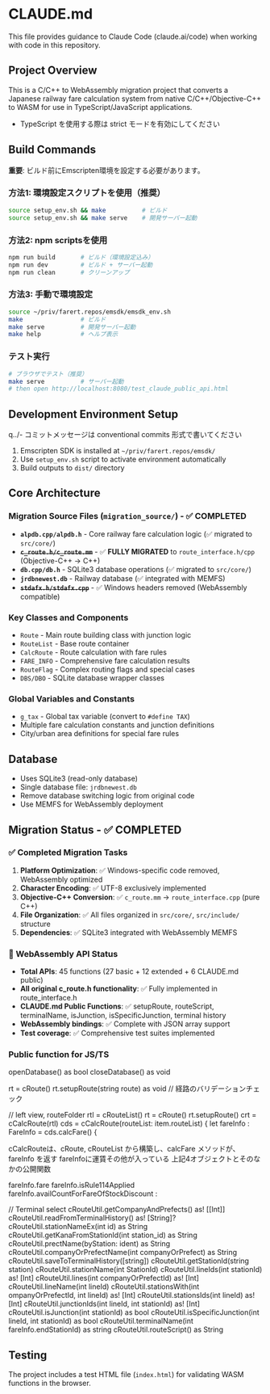 # CLAUDE.md

This file provides guidance to Claude Code (claude.ai/code) when working with code in this repository.

## Project Overview

This is a C/C++ to WebAssembly migration project that converts a Japanese railway fare calculation system from native C/C++/Objective-C++ to WASM for use in TypeScript/JavaScript applications.

- TypeScript を使用する際は strict モードを有効にしてください

## Build Commands

**重要**: ビルド前にEmscripten環境を設定する必要があります。

### 方法1: 環境設定スクリプトを使用（推奨）
```bash
source setup_env.sh && make          # ビルド
source setup_env.sh && make serve    # 開発サーバー起動
```

### 方法2: npm scriptsを使用
```bash
npm run build       # ビルド（環境設定込み）
npm run dev         # ビルド + サーバー起動
npm run clean       # クリーンアップ
```

### 方法3: 手動で環境設定
```bash
source ~/priv/farert.repos/emsdk/emsdk_env.sh
make                # ビルド
make serve          # 開発サーバー起動
make help           # ヘルプ表示
```

### テスト実行
```bash
# ブラウザでテスト（推奨）
make serve          # サーバー起動
# then open http://localhost:8080/test_claude_public_api.html
```

## Development Environment Setup

q../- コミットメッセージは conventional commits 形式で書いてください

1. Emscripten SDK is installed at `~/priv/farert.repos/emsdk/`
2. Use `setup_env.sh` script to activate environment automatically
3. Build outputs to `dist/` directory

## Core Architecture

### Migration Source Files (`migration_source/`) - ✅ COMPLETED
- **`alpdb.cpp/alpdb.h`** - Core railway fare calculation logic (✅ migrated to `src/core/`)
- **~~`c_route.h/c_route.mm`~~** - ✅ **FULLY MIGRATED** to `route_interface.h/cpp` (Objective-C++ → C++)
- **`db.cpp/db.h`** - SQLite3 database operations (✅ migrated to `src/core/`)
- **`jrdbnewest.db`** - Railway database (✅ integrated with MEMFS)
- **~~`stdafx.h/stdafx.cpp`~~** - ✅ Windows headers removed (WebAssembly compatible)

### Key Classes and Components
- `Route` - Main route building class with junction logic
- `RouteList` - Base route container
- `CalcRoute` - Route calculation with fare rules
- `FARE_INFO` - Comprehensive fare calculation results
- `RouteFlag` - Complex routing flags and special cases
- `DBS/DBO` - SQLite database wrapper classes

### Global Variables and Constants
- `g_tax` - Global tax variable (convert to `#define TAX`)
- Multiple fare calculation constants and junction definitions
- City/urban area definitions for special fare rules

## Database
- Uses SQLite3 (read-only database)
- Single database file: `jrdbnewest.db`
- Remove database switching logic from original code
- Use MEMFS for WebAssembly deployment

## Migration Status - ✅ COMPLETED

### ✅ Completed Migration Tasks
1. **Platform Optimization**: ✅ Windows-specific code removed, WebAssembly optimized
2. **Character Encoding**: ✅ UTF-8 exclusively implemented  
3. **Objective-C++ Conversion**: ✅ `c_route.mm` → `route_interface.cpp` (pure C++)
4. **File Organization**: ✅ All files organized in `src/core/`, `src/include/` structure
5. **Dependencies**: ✅ SQLite3 integrated with WebAssembly MEMFS

### 🚀 WebAssembly API Status
- **Total APIs**: 45 functions (27 basic + 12 extended + 6 CLAUDE.md public)
- **All original c_route.h functionality**: ✅ Fully implemented in route_interface.h
- **CLAUDE.md Public Functions**: ✅ setupRoute, routeScript, terminalName, isJunction, isSpecificJunction, terminal history
- **WebAssembly bindings**: ✅ Complete with JSON array support
- **Test coverage**: ✅ Comprehensive test suites implemented

### Public function for JS/TS

openDatabase() as bool
closeDatabase() as void

rt = cRoute()
rt.setupRoute(string route) as void // 経路のバリデーションチェック

// left view, routeFolder
rtl = cRouteList()
rt = cRoute()
rt.setupRoute()
crt = cCalcRoute(rtl)
cds = cCalcRoute(routeList: item.routeList) {
let fareInfo : FareInfo = cds.calcFare() {

cCalcRouteは、cRoute, cRouteList から構築し、calcFare メソッドが、fareInfo を返す
fareInfoに運賃その他が入っている
上記4オブジェクトとそのなかの公開関数

fareInfo.fare
fareInfo.isRule114Applied
fareInfo.availCountForFareOfStockDiscount
:

// Terminal select
cRouteUtil.getCompanyAndPrefects() as! [[Int]]
cRouteUtil.readFromTerminalHistory() as! [String]?
cRouteUtil.stationNameEx(int id) as String
cRouteUtil.getKanaFromStationId(int station_id) as String
cRouteUtil.prectName(byStation: ident) as String
cRouteUtil.companyOrPrefectName(int companyOrPrefect) as String
cRouteUtil.saveToTerminalHistory([string])
cRouteUtil.getStationId(string station)
cRouteUtil.stationName(int StationId)
cRouteUtil.lineIds(int stationId) as! [Int]
cRouteUtil.lines(int companyOrPrefectId) as! [Int]
cRouteUtil.lineName(int lineId)
cRouteUtil.stationsWith(int ompanyOrPrefectId, int lineId) as! [Int]
cRouteUtil.stationsIds(int lineId) as! [Int]
cRouteUtil.junctionIds(int lineId, int stationId) as! [Int]
cRouteUtil.isJunction(int stationId) as bool
cRouteUtil.isSpecificJunction(int lineId, int stationId) as bool
cRouteUtil.terminalName(int fareInfo.endStationId) as string
cRouteUtil.routeScript() as String

## Testing
The project includes a test HTML file (`index.html`) for validating WASM functions in the browser.

